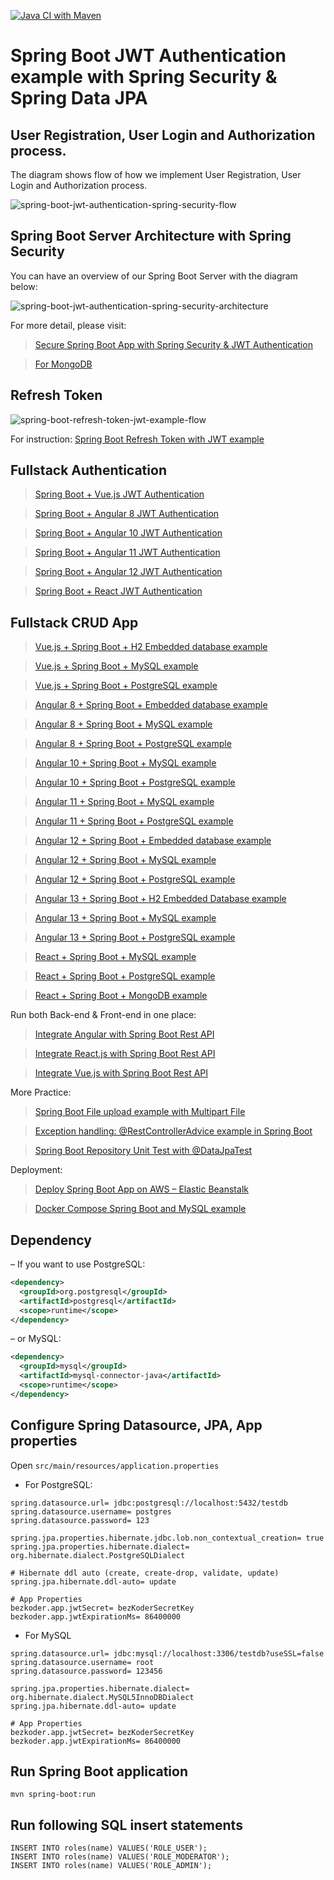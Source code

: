 [![Java CI with Maven](https://github.com/rodi0878/prvni-cicd/actions/workflows/maven.yml/badge.svg)](https://github.com/rodi0878/prvni-cicd/actions/workflows/maven.yml)

# Spring Boot JWT Authentication example with Spring Security & Spring Data JPA

## User Registration, User Login and Authorization process.
The diagram shows flow of how we implement User Registration, User Login and Authorization process.

![spring-boot-jwt-authentication-spring-security-flow](spring-boot-jwt-authentication-spring-security-flow.png)

## Spring Boot Server Architecture with Spring Security
You can have an overview of our Spring Boot Server with the diagram below:

![spring-boot-jwt-authentication-spring-security-architecture](spring-boot-jwt-authentication-spring-security-architecture.png)

For more detail, please visit:
> [Secure Spring Boot App with Spring Security & JWT Authentication](https://bezkoder.com/spring-boot-jwt-authentication/)

> [For MongoDB](https://bezkoder.com/spring-boot-jwt-auth-mongodb/)

## Refresh Token

![spring-boot-refresh-token-jwt-example-flow](spring-boot-refresh-token-jwt-example-flow.png)

For instruction: [Spring Boot Refresh Token with JWT example](https://bezkoder.com/spring-boot-refresh-token-jwt/)

## Fullstack Authentication

> [Spring Boot + Vue.js JWT Authentication](https://bezkoder.com/spring-boot-vue-js-authentication-jwt-spring-security/)

> [Spring Boot + Angular 8 JWT Authentication](https://bezkoder.com/angular-spring-boot-jwt-auth/)

> [Spring Boot + Angular 10 JWT Authentication](https://bezkoder.com/angular-10-spring-boot-jwt-auth/)

> [Spring Boot + Angular 11 JWT Authentication](https://bezkoder.com/angular-11-spring-boot-jwt-auth/)

> [Spring Boot + Angular 12 JWT Authentication](https://www.bezkoder.com/angular-12-spring-boot-jwt-auth/)

> [Spring Boot + React JWT Authentication](https://bezkoder.com/spring-boot-react-jwt-auth/)

## Fullstack CRUD App

> [Vue.js + Spring Boot + H2 Embedded database example](https://www.bezkoder.com/spring-boot-vue-js-crud-example/)

> [Vue.js + Spring Boot + MySQL example](https://www.bezkoder.com/spring-boot-vue-js-mysql/)

> [Vue.js + Spring Boot + PostgreSQL example](https://www.bezkoder.com/spring-boot-vue-js-postgresql/)

> [Angular 8 + Spring Boot + Embedded database example](https://www.bezkoder.com/angular-spring-boot-crud/)

> [Angular 8 + Spring Boot + MySQL example](https://bezkoder.com/angular-spring-boot-crud/)

> [Angular 8 + Spring Boot + PostgreSQL example](https://bezkoder.com/angular-spring-boot-postgresql/)

> [Angular 10 + Spring Boot + MySQL example](https://bezkoder.com/angular-10-spring-boot-crud/)

> [Angular 10 + Spring Boot + PostgreSQL example](https://bezkoder.com/angular-10-spring-boot-postgresql/)

> [Angular 11 + Spring Boot + MySQL example](https://bezkoder.com/angular-11-spring-boot-crud/)

> [Angular 11 + Spring Boot + PostgreSQL example](https://bezkoder.com/angular-11-spring-boot-postgresql/)

> [Angular 12 + Spring Boot + Embedded database example](https://www.bezkoder.com/angular-12-spring-boot-crud/)

> [Angular 12 + Spring Boot + MySQL example](https://www.bezkoder.com/angular-12-spring-boot-mysql/)

> [Angular 12 + Spring Boot + PostgreSQL example](https://www.bezkoder.com/angular-12-spring-boot-postgresql/)

> [Angular 13 + Spring Boot + H2 Embedded Database example](https://www.bezkoder.com/spring-boot-angular-13-crud/)

> [Angular 13 + Spring Boot + MySQL example](https://www.bezkoder.com/spring-boot-angular-13-mysql/)

> [Angular 13 + Spring Boot + PostgreSQL example](https://www.bezkoder.com/spring-boot-angular-13-postgresql/)

> [React + Spring Boot + MySQL example](https://bezkoder.com/react-spring-boot-crud/)

> [React + Spring Boot + PostgreSQL example](https://bezkoder.com/spring-boot-react-postgresql/)

> [React + Spring Boot + MongoDB example](https://bezkoder.com/react-spring-boot-mongodb/)

Run both Back-end & Front-end in one place:
> [Integrate Angular with Spring Boot Rest API](https://bezkoder.com/integrate-angular-spring-boot/)

> [Integrate React.js with Spring Boot Rest API](https://bezkoder.com/integrate-reactjs-spring-boot/)

> [Integrate Vue.js with Spring Boot Rest API](https://bezkoder.com/integrate-vue-spring-boot/)

More Practice:
> [Spring Boot File upload example with Multipart File](https://bezkoder.com/spring-boot-file-upload/)

> [Exception handling: @RestControllerAdvice example in Spring Boot](https://bezkoder.com/spring-boot-restcontrolleradvice/)

> [Spring Boot Repository Unit Test with @DataJpaTest](https://bezkoder.com/spring-boot-unit-test-jpa-repo-datajpatest/)

Deployment:
> [Deploy Spring Boot App on AWS – Elastic Beanstalk](https://www.bezkoder.com/deploy-spring-boot-aws-eb/)

> [Docker Compose Spring Boot and MySQL example](https://www.bezkoder.com/docker-compose-spring-boot-mysql/)

## Dependency
– If you want to use PostgreSQL:
```xml
<dependency>
  <groupId>org.postgresql</groupId>
  <artifactId>postgresql</artifactId>
  <scope>runtime</scope>
</dependency>
```
– or MySQL:
```xml
<dependency>
  <groupId>mysql</groupId>
  <artifactId>mysql-connector-java</artifactId>
  <scope>runtime</scope>
</dependency>
```
## Configure Spring Datasource, JPA, App properties
Open `src/main/resources/application.properties`
- For PostgreSQL:
```
spring.datasource.url= jdbc:postgresql://localhost:5432/testdb
spring.datasource.username= postgres
spring.datasource.password= 123

spring.jpa.properties.hibernate.jdbc.lob.non_contextual_creation= true
spring.jpa.properties.hibernate.dialect= org.hibernate.dialect.PostgreSQLDialect

# Hibernate ddl auto (create, create-drop, validate, update)
spring.jpa.hibernate.ddl-auto= update

# App Properties
bezkoder.app.jwtSecret= bezKoderSecretKey
bezkoder.app.jwtExpirationMs= 86400000
```
- For MySQL
```
spring.datasource.url= jdbc:mysql://localhost:3306/testdb?useSSL=false
spring.datasource.username= root
spring.datasource.password= 123456

spring.jpa.properties.hibernate.dialect= org.hibernate.dialect.MySQL5InnoDBDialect
spring.jpa.hibernate.ddl-auto= update

# App Properties
bezkoder.app.jwtSecret= bezKoderSecretKey
bezkoder.app.jwtExpirationMs= 86400000
```
## Run Spring Boot application
```
mvn spring-boot:run
```

## Run following SQL insert statements
```
INSERT INTO roles(name) VALUES('ROLE_USER');
INSERT INTO roles(name) VALUES('ROLE_MODERATOR');
INSERT INTO roles(name) VALUES('ROLE_ADMIN');
```
